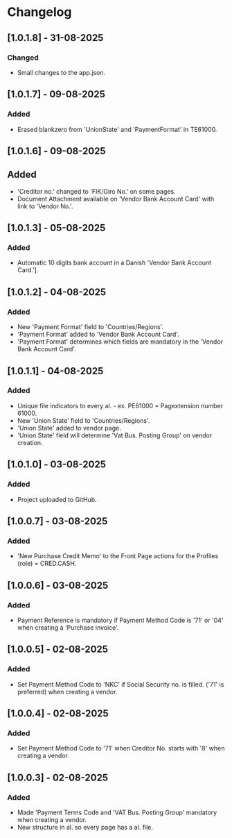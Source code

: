 # Changelog

## [1.0.1.8] - 31-08-2025
### Changed
- Small changes to the app.json.

## [1.0.1.7] - 09-08-2025
### Added
- Erased blankzero from 'UnionState' and 'PaymentFormat' in TE61000.

## [1.0.1.6] - 09-08-2025
## Added
- 'Creditor no.' changed to 'FIK/Giro No.' on some pages.
- Document Attachment available on 'Vendor Bank Account Card' with link to 'Vendor No.'.

## [1.0.1.3] - 05-08-2025
### Added
- Automatic 10 digits bank account in a Danish 'Vendor Bank Account Card.'].

## [1.0.1.2] - 04-08-2025
### Added
- New 'Payment Format' field to 'Countries/Regions'.
- 'Payment Format' added to 'Vendor Bank Account Card'.
- 'Payment Format' determines which fields are mandatory in the 'Vendor Bank Account Card'.
 
## [1.0.1.1] - 04-08-2025
### Added
- Unique file indicators to every al. - ex. PE61000 = Pagextension number 61000.
- New 'Union State' field to 'Countries/Regions'.
- 'Union State' added to vendor page.
- 'Union State' field will determine 'Vat Bus. Posting Group' on vendor creation.

## [1.0.1.0] - 03-08-2025
### Added
- Project uploaded to GitHub.

## [1.0.0.7] - 03-08-2025
### Added
- 'New Purchase Credit Memo' to the Front Page actions for the Profiles (role) = CRED.CASH.

## [1.0.0.6] - 03-08-2025
### Added
- Payment Reference is mandatory if Payment Method Code is '71' or '04' when creating a 'Purchase invoice'.

## [1.0.0.5] - 02-08-2025
### Added
- Set Payment Method Code to 'NKC' if Social Security no. is filled. ('71' is preferred) when creating a vendor.

## [1.0.0.4] - 02-08-2025
### Added
- Set Payment Method Code to '71' when Creditor No. starts with '8' when creating a vendor.

## [1.0.0.3] - 02-08-2025
### Added
- Made 'Payment Terms Code and 'VAT Bus. Posting Group' mandatory when creating a vendor.
- New structure in al. so every page has a al. file.


